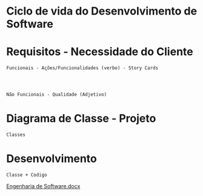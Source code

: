 # Ciclo de vida do Desenvolvimento de Software

# Requisitos - Necessidade do Cliente

    Funcionais - Ações/Funcionalidades (verbo) - Story Cards
  
  
  

    Não Funcionais - Qualidade (Adjetivo)
  
  
  
  
  # Diagrama de Classe - Projeto
    Classes
  
  # Desenvolvimento
    Classe + Codigo 
  

[Engenharia de Software.docx](https://github.com/GabrielDepiro/Bertoti/files/8249011/Engenharia.de.Software.docx)
